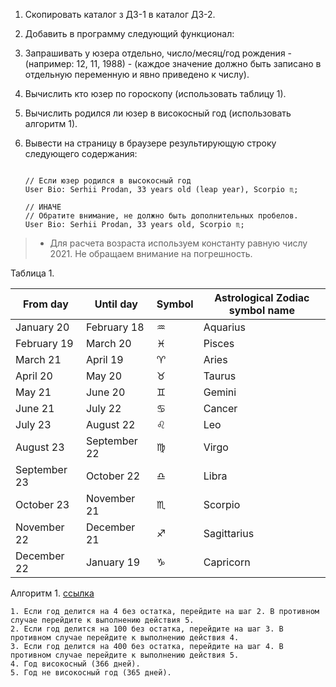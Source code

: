 1. Скопировать каталог з ДЗ-1 в каталог ДЗ-2.
2. Добавить в программу следующий функционал:
3. Запрашивать у юзера отдельно, число/месяц/год рождения - (например: 12, 11, 1988) - (каждое значение должно быть записано в отдельную переменную и явно приведено к числу).
4. Вычислить кто юзер по гороскопу (использовать таблицу 1).
5. Вычислить родился ли юзер в високосный год (использовать алгоритм 1).
6. Вывести на страницу в браузере результирующую строку следующего содержания:

   ```

   // Если юзер родился в высокосный год
   User Bio: Serhii Prodan, 33 years old (leap year), Scorpio ♏;

   // ИНАЧЕ
   // Обратите внимание, не должно быть дополнительных пробелов.
   User Bio: Serhii Prodan, 33 years old, Scorpio ♏;
   ```

> * Для расчета возраста используем константу равную числу 2021. Не обращаем внимание на погрешность.

Таблица 1.


| From day     | Until day    | Symbol | Astrological Zodiac symbol name |
| -------------- | -------------- | -------- | --------------------------------- |
| January 20   | February 18  | ♒     | Aquarius                        |
| February 19  | March 20     | ♓     | Pisces                          |
| March 21     | April 19     | ♈     | Aries                           |
| April 20     | May 20       | ♉     | Taurus                          |
| May 21       | June 20      | ♊     | Gemini                          |
| June 21      | July 22      | ♋     | Cancer                          |
| July 23      | August 22    | ♌     | Leo                             |
| August 23    | September 22 | ♍     | Virgo                           |
| September 23 | October 22   | ♎     | Libra                           |
| October 23   | November 21  | ♏     | Scorpio                         |
| November 22  | December 21  | ♐     | Sagittarius                     |
| December 22  | January 19   | ♑     | Capricorn                       |

Алгоритм 1. [ссылка](https://docs.microsoft.com/ru-ru/office/troubleshoot/excel/determine-a-leap-year#how-to-determine-whether-a-year-is-a-leap-yearhttps:/)

```
1. Если год делится на 4 без остатка, перейдите на шаг 2. В противном случае перейдите к выполнению действия 5.
2. Если год делится на 100 без остатка, перейдите на шаг 3. В противном случае перейдите к выполнению действия 4.
3. Если год делится на 400 без остатка, перейдите на шаг 4. В противном случае перейдите к выполнению действия 5.
4. Год високосный (366 дней).
5. Год не високосный год (365 дней).

```
